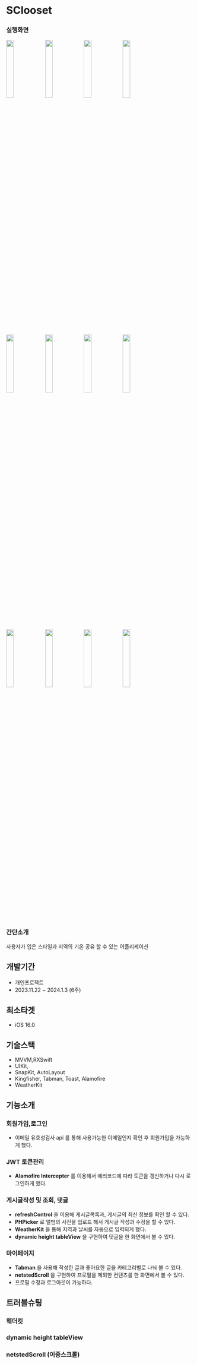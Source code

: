 # SClooset

### 실행화면
<p>
<!-- [회원가입화면]  -->
<img src = "https://github.com/LEESANGNAM/SCloset/assets/61412496/1431c5b0-7288-424a-bad5-514f5ec72b30" width="20%"/>  
<!-- [로그인화면]  -->
<img src = "https://github.com/LEESANGNAM/SCloset/assets/61412496/b2f85511-9965-410c-9ed0-b9299ecd2875" width="20%"/>  
<!-- [스타일리스트]  -->
<img src = "https://github.com/LEESANGNAM/SCloset/assets/61412496/664d2d39-a245-4a68-af6f-a413f914ba5b" width="20%"/>  
<!-- [스타일리스트_리프레시]  -->
<img src = "https://github.com/LEESANGNAM/SCloset/assets/61412496/f76b43ac-d27b-4a61-b31d-74856eeba5fb" width="20%"/>   
<!-- gif -->  
</p>

<p>
<!-- [글쓰기]  -->
<img src = "https://github.com/LEESANGNAM/SCloset/assets/61412496/bcd1dc66-af0a-448e-a1f3-0d0f8cffc829" width="20%"/>  
<!-- [게시글_리프레시]  -->
<img src = "https://github.com/LEESANGNAM/SCloset/assets/61412496/08618468-5b6b-449a-9096-cb97c9ed2be5" width="20%"/>  
<!-- [게시글_좋아요댓글_내용수정]  -->
<img src = "https://github.com/LEESANGNAM/SCloset/assets/61412496/7f4a8e5e-4a13-43b4-8bec-1e569533d4f9" width="20%"/>  
<!-- [동적높이테이블뷰]  -->
<img src = "https://github.com/LEESANGNAM/SCloset/assets/61412496/662ab1ca-368d-4daa-a586-0efde8e09bc2" width="20%"/>   
<!-- gif -->
</p>

<p>
<!-- [마이페이지_나의게시글_스크롤전]  -->
<img src = "https://github.com/LEESANGNAM/SCloset/assets/61412496/153b0fed-f747-4e30-bc7e-c8215bb0a561" width="20%"/>  
<!-- [마이페이지_스크롤후]  -->
<img src = "https://github.com/LEESANGNAM/SCloset/assets/61412496/56075d5a-7673-4f4a-8de7-6aa35495b557" width="20%"/>  
<!-- [마이페이지_좋아요게시글]  -->
<img src = "https://github.com/LEESANGNAM/SCloset/assets/61412496/fdaf9646-cd8a-44e6-9a9d-e23a841c6e16" width="20%"/>  
<!-- [이중스크롤]  -->
<img src = "https://github.com/LEESANGNAM/SCloset/assets/61412496/1b380ca9-e340-428a-9e73-a1e77703edad" width="20%"/>  
<!-- gif -->
</p>


 




### 간단소개
사용자가 입은 스타일과 지역의 기온 공유 할 수 있는 어플리케이션

## 개발기간
+ 개인프로젝트
+ 2023.11.22 ~ 2024.1.3 (6주)
## 최소타겟
+ iOS 16.0

## 기술스택
+ MVVM,RXSwift
+ UIKit,
+ SnapKit, AutoLayout
+ Kingfisher, Tabman, Toast, Alamofire
+ WeatherKit

## 기능소개
### 회원가입,로그인
+ 이메일 유효성검사 api 를 통해 사용가능한 이메일인지 확인 후 회원가입을 가능하게 했다.

### JWT 토큰관리
+ **Alamofire Intercepter** 를 이용해서 에러코드에 따라 토큰을 갱신하거나 다시 로그인하게 했다.

### 게시글작성 및 조회, 댓글
+ **refreshControl** 을 이용해 게시글목록과, 게시글의 최신 정보를 확인 할 수 있다.
+ **PHPicker** 로 앨범의 사진을 업로드 해서 게시글 작성과 수정을 할 수 있다.
+ **WeatherKit** 을 통해 지역과 날씨를 자동으로 입력되게 했다.
+ **dynamic height tableView** 을 구현하여 댓글을 한 화면에서 볼 수 있다.
### 마이페이지
+ **Tabman** 을 사용해 작성한 글과 좋아요한 글을 카테고리별로 나눠 볼 수 있다.
+ **netstedScroll** 을 구현하여 프로필을 제외한 컨텐츠를 한 화면에서 볼 수 있다.
+ 프로필 수정과 로그아웃이 가능하다.

## 트러블슈팅

### 웨더킷

### dynamic height tableView

### netstedScroll (이중스크롤)



